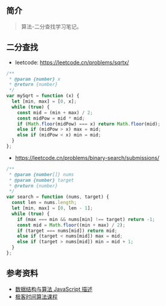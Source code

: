 ## 简介

> 算法-二分查找学习笔记。

## 二分查找

- leetcode: https://leetcode.cn/problems/sqrtx/

```js
/**
 * @param {number} x
 * @return {number}
 */
var mySqrt = function (x) {
  let [min, max] = [0, x];
  while (true) {
    const mid = (min + max) / 2;
    const midPow = mid * mid;
    if (Math.floor(midPow) === x) return Math.floor(mid);
    else if (midPow > x) max = mid;
    else if (midPow < x) min = mid;
  }
};
```

- https://leetcode.cn/problems/binary-search/submissions/

```js
/**
 * @param {number[]} nums
 * @param {number} target
 * @return {number}
 */
var search = function (nums, target) {
  const len = nums.length;
  let [min, max] = [0, len - 1];
  while (true) {
    if (max === min && nums[min] !== target) return -1;
    const mid = Math.floor((min + max) / 2);
    if (target === nums[mid]) return mid;
    else if (target < nums[mid]) max = mid;
    else if (target > nums[mid]) min = mid + 1;
  }
};
```

## 参考资料

- [数据结构与算法 JavaScript 描述](https://book.douban.com/subject/25945449/)
- [极客时间算法课程](https://time.geekbang.org/course/intro/100019701)
